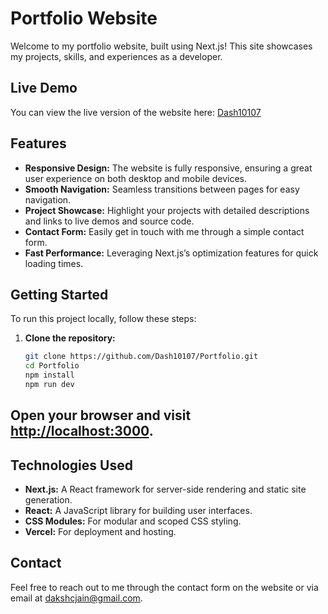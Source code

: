 # Portfolio Website

Welcome to my portfolio website, built using Next.js! This site showcases my projects, skills, and experiences as a developer.

## Live Demo
You can view the live version of the website here: [Dash10107](http://dash10107.me/)

## Features
- **Responsive Design:** The website is fully responsive, ensuring a great user experience on both desktop and mobile devices.
- **Smooth Navigation:** Seamless transitions between pages for easy navigation.
- **Project Showcase:** Highlight your projects with detailed descriptions and links to live demos and source code.
- **Contact Form:** Easily get in touch with me through a simple contact form.
- **Fast Performance:** Leveraging Next.js’s optimization features for quick loading times.

## Getting Started
To run this project locally, follow these steps:

1. **Clone the repository:**
   ```bash
   git clone https://github.com/Dash10107/Portfolio.git
   cd Portfolio
   npm install
   npm run dev

## Open your browser and visit [http://localhost:3000](http://localhost:3000).

## Technologies Used
- **Next.js:** A React framework for server-side rendering and static site generation.
- **React:** A JavaScript library for building user interfaces.
- **CSS Modules:** For modular and scoped CSS styling.
- **Vercel:** For deployment and hosting.

## Contact
Feel free to reach out to me through the contact form on the website or via email at [dakshcjain@gmail.com](mailto:dakshcjain@gmail.com).
